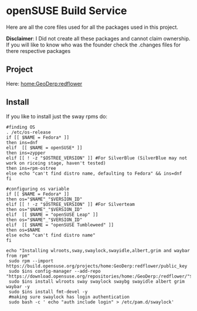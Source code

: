 # openSUSE Build Service
Here are all the core files used for all the packages used in this project.   
  
**Disclaimer**: I Did not create all these packages and cannot claim ownership. If you will like to know who was the founder check the .changes files for there respective packages

## Project 
Here: [home:GeoDerp:redflower](https://build.opensuse.org/project/show/home:GeoDerp:redflower)

## Install 
If you like to install just the sway rpms do:

 ``` shell 
 #finding OS
. /etc/os-release
if [[ $NAME = Fedora* ]]
then ins=dnf
elif  [[ $NAME = openSUSE* ]]
then ins=zypper
elif [[ ! -z "$OSTREE_VERSION" ]] #For SilverBlue (SilverBlue may not work on riceing stage, haven't tested)
then ins=rpm-ostree
else echo "can't find distro name, defaulting to Fedora" && ins=dnf
fi

#configuring os variable  
if [[ $NAME = Fedora* ]]
then os="$NAME"_"$VERSION_ID"
elif [[ ! -z "$OSTREE_VERSION" ]] #For Silverteam 
then os="$NAME"_"$VERSION_ID"
elif  [[ $NAME = "openSUSE Leap" ]]
then os="$NAME"_"$VERSION_ID"
elif  [[ $NAME = "openSUSE Tumbleweed" ]]
then os=$NAME
else echo "can't find distro name"
fi

echo "Installing wlroots,sway,swaylock,swayidle,albert,grim and waybar from rpm"
  sudo rpm --import https://build.opensuse.org/projects/home:GeoDerp:redflower/public_key
  sudo $ins config-manager --add-repo "https://download.opensuse.org/repositories/home:/GeoDerp:/redflower/"$os"/home:GeoDerp:redflower.repo"
  sudo $ins install wlroots sway swaylock swaybg swayidle albert grim waybar -y
  sudo $ins install fmt-devel -y
  #making sure swaylock has login authentication
  sudo bash -c ' echo "auth include login" > /etc/pam.d/swaylock'


 ```
